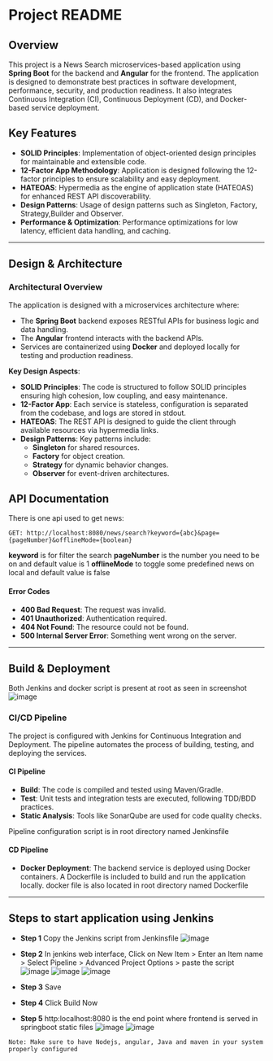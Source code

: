 # Project README

## Overview

This project is a News Search microservices-based application using **Spring Boot** for the backend and **Angular** for the frontend. The application is designed to demonstrate best practices in software development, performance, security, and production readiness. It also integrates Continuous Integration (CI), Continuous Deployment (CD), and Docker-based service deployment.

## Key Features

- **SOLID Principles**: Implementation of object-oriented design principles for maintainable and extensible code.
- **12-Factor App Methodology**: Application is designed following the 12-factor principles to ensure scalability and easy deployment.
- **HATEOAS**: Hypermedia as the engine of application state (HATEOAS) for enhanced REST API discoverability.
- **Design Patterns**: Usage of design patterns such as Singleton, Factory, Strategy,Builder and Observer.
- **Performance & Optimization**: Performance optimizations for low latency, efficient data handling, and caching.

---

## Design & Architecture

### Architectural Overview

The application is designed with a microservices architecture where:

- The **Spring Boot** backend exposes RESTful APIs for business logic and data handling.
- The **Angular** frontend interacts with the backend APIs.
- Services are containerized using **Docker** and deployed locally for testing and production readiness.

**Key Design Aspects**:

- **SOLID Principles**: The code is structured to follow SOLID principles ensuring high cohesion, low coupling, and easy maintenance.
- **12-Factor App**: Each service is stateless, configuration is separated from the codebase, and logs are stored in stdout.
- **HATEOAS**: The REST API is designed to guide the client through available resources via hypermedia links.
- **Design Patterns**: Key patterns include:
  - **Singleton** for shared resources.
  - **Factory** for object creation.
  - **Strategy** for dynamic behavior changes.
  - **Observer** for event-driven architectures.


## API Documentation

There is one api used to get news:
```
GET: http://localhost:8080/news/search?keyword={abc}&page={pageNumber}&offlineMode={boolean}
```
 **keyword** is for filter the search
 **pageNumber** is the number you need to be on and default value is 1
 **offlineMode** to toggle some predefined news on local and default value is false


#### Error Codes

- **400 Bad Request**: The request was invalid.
- **401 Unauthorized**: Authentication required.
- **404 Not Found**: The resource could not be found.
- **500 Internal Server Error**: Something went wrong on the server.

---

## Build & Deployment

Both Jenkins and docker script is present at root as seen in screenshot
![image](https://github.com/user-attachments/assets/3d0db09b-6eb8-45d4-b72c-49e28dd6b0b1)


### CI/CD Pipeline

The project is configured with Jenkins for Continuous Integration and Deployment. The pipeline automates the process of building, testing, and deploying the services.

#### CI Pipeline

- **Build**: The code is compiled and tested using Maven/Gradle.
- **Test**: Unit tests and integration tests are executed, following TDD/BDD practices.
- **Static Analysis**: Tools like SonarQube are used for code quality checks.

Pipeline configuration script is in root directory named Jenkinsfile

#### CD Pipeline

- **Docker Deployment**: The backend service is deployed using Docker containers. A Dockerfile is included to build and run the application locally.
docker file is also located in root directory named Dockerfile

---

## Steps to start application using Jenkins
- **Step 1** Copy the Jenkins script from Jenkinsfile
![image](https://github.com/user-attachments/assets/a085f40a-dc36-4989-8a68-704a4c5c91bb)

- **Step 2** In jenkins web interface, Click on New Item > Enter an Item name > Select Pipeline > Advanced Project Options > paste the script
![image](https://github.com/user-attachments/assets/8cf1a0e0-9d93-4855-8d80-064812cb2bc7)
![image](https://github.com/user-attachments/assets/c1fb02e7-a2db-4a00-9ba9-4ad11b6da315)
![image](https://github.com/user-attachments/assets/93fdb8cf-d7d8-41c6-b699-6a881e4ee99d)

  
- **Step 3** Save
- **Step 4** Click Build Now
- **Step 5** http:localhost:8080 is the end point where frontend is served in springboot static files
![image](https://github.com/user-attachments/assets/c7acbcec-f834-4c0e-8ea2-ba31ce5b172a)
![image](https://github.com/user-attachments/assets/cdfecfc9-14ba-485e-af71-284f2efd911d)




```
Note: Make sure to have Nodejs, angular, Java and maven in your system properly configured
```

